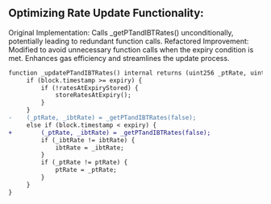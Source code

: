## Optimizing Rate Update Functionality:

Original Implementation:
Calls _getPTandIBTRates() unconditionally, potentially leading to redundant function calls.
Refactored Improvement:
Modified to avoid unnecessary function calls when the expiry condition is met.
Enhances gas efficiency and streamlines the update process.

```diff
function _updatePTandIBTRates() internal returns (uint256 _ptRate, uint256 _ibtRate) {
     if (block.timestamp >= expiry) {
         if (!ratesAtExpiryStored) {
             storeRatesAtExpiry();
         }
     }       
-    (_ptRate, _ibtRate) = _getPTandIBTRates(false);
     else if (block.timestamp < expiry) {
+        (_ptRate, _ibtRate) = _getPTandIBTRates(false);
         if (_ibtRate != ibtRate) {
             ibtRate = _ibtRate;
         }
         if (_ptRate != ptRate) {
             ptRate = _ptRate;
         }
     }
}
```